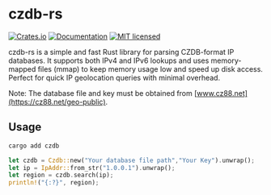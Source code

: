 # czdb-rs

[![Crates.io](https://img.shields.io/crates/v/czdb)](https://crates.io/crates/czdb)
[![Documentation](https://img.shields.io/badge/docs-latest-blue.svg)](https://docs.rs/czdb)
[![MIT licensed](https://img.shields.io/badge/license-MIT-blue.svg)](https://github.com/AldenClark/czdb-rs/blob/main/LICENSE-MIT)

czdb-rs is a simple and fast Rust library for parsing CZDB-format IP databases. It supports both IPv4 and IPv6 lookups and uses memory-mapped files (mmap) to keep memory usage low and speed up disk access. Perfect for quick IP geolocation queries with minimal overhead.

Note: The database file and key must be obtained from [www.cz88.net](https://cz88.net/geo-public).

## Usage

```bash
cargo add czdb
```

```rust
let czdb = Czdb::new("Your database file path","Your Key").unwrap();
let ip = IpAddr::from_str("1.0.0.1").unwrap();
let region = czdb.search(ip);
println!("{:?}", region);
```
